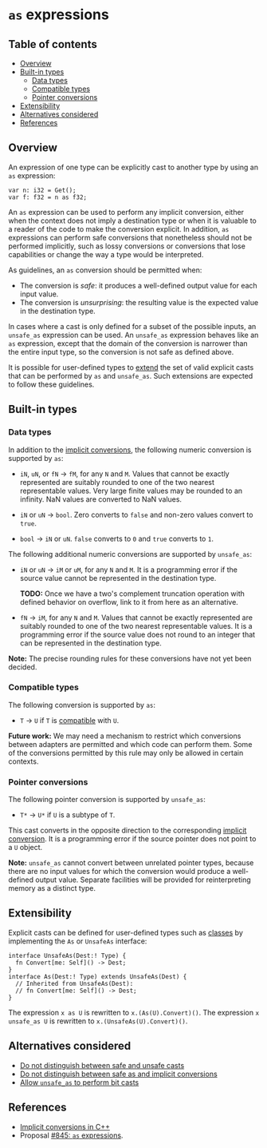 # `as` expressions

<!--
Part of the Carbon Language project, under the Apache License v2.0 with LLVM
Exceptions. See /LICENSE for license information.
SPDX-License-Identifier: Apache-2.0 WITH LLVM-exception
-->

<!-- toc -->

## Table of contents

-   [Overview](#overview)
-   [Built-in types](#built-in-types)
    -   [Data types](#data-types)
    -   [Compatible types](#compatible-types)
    -   [Pointer conversions](#pointer-conversions)
-   [Extensibility](#extensibility)
-   [Alternatives considered](#alternatives-considered)
-   [References](#references)

<!-- tocstop -->

## Overview

An expression of one type can be explicitly cast to another type by using an
`as` expression:

```
var n: i32 = Get();
var f: f32 = n as f32;
```

An `as` expression can be used to perform any implicit conversion, either when
the context does not imply a destination type or when it is valuable to a reader
of the code to make the conversion explicit. In addition, `as` expressions can
perform safe conversions that nonetheless should not be performed implicitly,
such as lossy conversions or conversions that lose capabilities or change the
way a type would be interpreted.

As guidelines, an `as` conversion should be permitted when:

-   The conversion is _safe_: it produces a well-defined output value for each
    input value.
-   The conversion is _unsurprising_: the resulting value is the expected value
    in the destination type.

In cases where a cast is only defined for a subset of the possible inputs, an
`unsafe_as` expression can be used. An `unsafe_as` expression behaves like an
`as` expression, except that the domain of the conversion is narrower than the
entire input type, so the conversion is not safe as defined above.

It is possible for user-defined types to [extend](#extensibility) the set of
valid explicit casts that can be performed by `as` and `unsafe_as`. Such
extensions are expected to follow these guidelines.

## Built-in types

### Data types

In addition to the [implicit conversions](implicit_conversions.md#data-types),
the following numeric conversion is supported by `as`:

-   `iN`, `uN`, or `fN` -> `fM`, for any `N` and `M`. Values that cannot be
    exactly represented are suitably rounded to one of the two nearest
    representable values. Very large finite values may be rounded to an
    infinity. NaN values are converted to NaN values.

-   `iN` or `uN` -> `bool`. Zero converts to `false` and non-zero values convert
    to `true`.

-   `bool` -> `iN` or `uN`. `false` converts to `0` and `true` converts to `1`.

The following additional numeric conversions are supported by `unsafe_as`:

-   `iN` or `uN` -> `iM` or `uM`, for any `N` and `M`. It is a programming error
    if the source value cannot be represented in the destination type.

    **TODO:** Once we have a two's complement truncation operation with defined
    behavior on overflow, link to it from here as an alternative.

-   `fN` -> `iM`, for any `N` and `M`. Values that cannot be exactly represented
    are suitably rounded to one of the two nearest representable values. It is a
    programming error if the source value does not round to an integer that can
    be represented in the destination type.

**Note:** The precise rounding rules for these conversions have not yet been
decided.

### Compatible types

The following conversion is supported by `as`:

-   `T` -> `U` if `T` is
    [compatible](../generics/terminology.md#compatible-types) with `U`.

**Future work:** We may need a mechanism to restrict which conversions between
adapters are permitted and which code can perform them. Some of the conversions
permitted by this rule may only be allowed in certain contexts.

### Pointer conversions

The following pointer conversion is supported by `unsafe_as`:

-   `T*` -> `U*` if `U` is a subtype of `T`.

This cast converts in the opposite direction to the corresponding
[implicit conversion](implicit_conversions.md#pointer-conversions). It is a
programming error if the source pointer does not point to a `U` object.

**Note:** `unsafe_as` cannot convert between unrelated pointer types, because
there are no input values for which the conversion would produce a well-defined
output value. Separate facilities will be provided for reinterpreting memory as
a distinct type.

## Extensibility

Explicit casts can be defined for user-defined types such as
[classes](../classes.md) by implementing the `As` or `UnsafeAs` interface:

```
interface UnsafeAs(Dest:! Type) {
  fn Convert[me: Self]() -> Dest;
}
interface As(Dest:! Type) extends UnsafeAs(Dest) {
  // Inherited from UnsafeAs(Dest):
  // fn Convert[me: Self]() -> Dest;
}
```

The expression `x as U` is rewritten to `x.(As(U).Convert)()`. The expression
`x unsafe_as U` is rewritten to `x.(UnsafeAs(U).Convert)()`.

## Alternatives considered

-   [Do not distinguish between safe and unsafe casts](/docs/proposals/p0845.md#no-unsafe_as)
-   [Do not distinguish between safe as and implicit conversions](/docs/proposals/p0845.md#as-only-performs-implicit-conversions)
-   [Allow `unsafe_as` to perform bit casts](/docs/proposals/p0845.md#unsafe_as-performs-bit-casts)

## References

-   [Implicit conversions in C++](https://en.cppreference.com/w/cpp/language/implicit_conversion)
-   Proposal
    [#845: `as` expressions](https://github.com/carbon-language/carbon-lang/pull/845).

